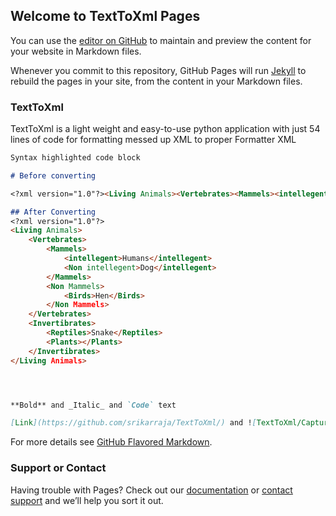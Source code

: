 ## Welcome to TextToXml Pages

You can use the [editor on GitHub](https://github.com/srikarraja/TextToXml/edit/master/README.md) to maintain and preview the content for your website in Markdown files.

Whenever you commit to this repository, GitHub Pages will run [Jekyll](https://jekyllrb.com/) to rebuild the pages in your site, from the content in your Markdown files.

### TextToXml

TextToXml is a light weight and easy-to-use python application with just 54 lines of code for formatting messed up XML to proper Formatter XML

```markdown
Syntax highlighted code block

# Before converting

<?xml version="1.0"?><Living Animals><Vertebrates><Mammels><intellegent>Humans</intellegent><Non intellegent>Dog</intellegent></Mammels><Non Mammels><Birds>Hen</Birds></Non Mammels></Vertebrates><Invertibrates><Reptiles>Snake</Reptiles><Plants></Plants></Invertibrates></Living Animals>

## After Converting 
<?xml version="1.0"?>
<Living Animals>
	<Vertebrates>
		<Mammels>
			<intellegent>Humans</intellegent>
			<Non intellegent>Dog</intellegent>
		</Mammels>
		<Non Mammels>
			<Birds>Hen</Birds>
		</Non Mammels>
	</Vertebrates>
	<Invertibrates>
		<Reptiles>Snake</Reptiles>
		<Plants></Plants>
	</Invertibrates>
</Living Animals>




**Bold** and _Italic_ and `Code` text

[Link](https://github.com/srikarraja/TextToXml/) and ![TextToXml/Capture.PNG]
```

For more details see [GitHub Flavored Markdown](https://srikarraja.github.io/TextToXml/).


### Support or Contact

Having trouble with Pages? Check out our [documentation](https://help.github.com/categories/github-pages-basics/) or [contact support](https://github.com/contact) and we’ll help you sort it out.
